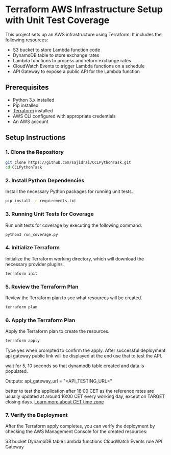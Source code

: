# Terraform AWS Infrastructure Setup with Unit Test Coverage

This project sets up an AWS infrastructure using Terraform. It includes the following resources:
- S3 bucket to store Lambda function code
- DynamoDB table to store exchange rates
- Lambda functions to process and return exchange rates
- CloudWatch Events to trigger Lambda functions on a schedule
- API Gateway to expose a public API for the Lambda function

## Prerequisites

- Python 3.x installed
- Pip installed
- [Terraform](https://www.terraform.io/downloads.html) installed
- AWS CLI configured with appropriate credentials
- An AWS account

## Setup Instructions

### 1. Clone the Repository

```sh
git clone https://github.com/sajidrai/CCLPythonTask.git
cd CCLPythonTask
```
### 2. Install Python Dependencies
Install the necessary Python packages for running unit tests.
```sh
pip install -r requirements.txt
```
### 3. Running Unit Tests for Coverage
Run unit tests for coverage by executing the following command:
```sh
python3 run_coverage.py
```
### 4. Initialize Terraform
Initialize the Terraform working directory, which will download the necessary provider plugins.

```sh
terraform init
```
### 5. Review the Terraform Plan
Review the Terraform plan to see what resources will be created.
```sh
terraform plan
```
### 6. Apply the Terraform Plan
Apply the Terraform plan to create the resources.
```sh
terraform apply 
```
Type yes when prompted to confirm the apply.
After successful deployment api gateway public link will be displayed at the end use that to test the API.

wait for 5, 10 seconds so that dynamodb table created and data is populated.

Outputs:
api_gateway_url = "<API_TESTING_URL>"

better to test the application after 16:00 CET as the reference rates are usually updated at around 16:00 CET every working day, except on TARGET closing days. [Learn more about CET time zone](https://en.wikipedia.org/wiki/Central_European_Time)

### 7. Verify the Deployment
After the Terraform apply completes, you can verify the deployment by checking the AWS Management Console for the created resources:

S3 bucket
DynamoDB table
Lambda functions
CloudWatch Events rule
API Gateway
